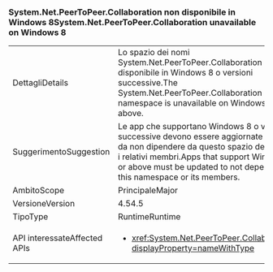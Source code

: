 ### <a name="systemnetpeertopeercollaboration-unavailable-on-windows-8"></a><span data-ttu-id="48184-101">System.Net.PeerToPeer.Collaboration non disponibile in Windows 8</span><span class="sxs-lookup"><span data-stu-id="48184-101">System.Net.PeerToPeer.Collaboration unavailable on Windows 8</span></span>

|   |   |
|---|---|
|<span data-ttu-id="48184-102">Dettagli</span><span class="sxs-lookup"><span data-stu-id="48184-102">Details</span></span>|<span data-ttu-id="48184-103">Lo spazio dei nomi System.Net.PeerToPeer.Collaboration non è disponibile in Windows 8 o versioni successive.</span><span class="sxs-lookup"><span data-stu-id="48184-103">The System.Net.PeerToPeer.Collaboration namespace is unavailable on Windows 8 or above.</span></span>|
|<span data-ttu-id="48184-104">Suggerimento</span><span class="sxs-lookup"><span data-stu-id="48184-104">Suggestion</span></span>|<span data-ttu-id="48184-105">Le app che supportano Windows 8 o versioni successive devono essere aggiornate in modo da non dipendere da questo spazio dei nomi o i relativi membri.</span><span class="sxs-lookup"><span data-stu-id="48184-105">Apps that support Windows 8 or above must be updated to not depend on this namespace or its members.</span></span>|
|<span data-ttu-id="48184-106">Ambito</span><span class="sxs-lookup"><span data-stu-id="48184-106">Scope</span></span>|<span data-ttu-id="48184-107">Principale</span><span class="sxs-lookup"><span data-stu-id="48184-107">Major</span></span>|
|<span data-ttu-id="48184-108">Versione</span><span class="sxs-lookup"><span data-stu-id="48184-108">Version</span></span>|<span data-ttu-id="48184-109">4.5</span><span class="sxs-lookup"><span data-stu-id="48184-109">4.5</span></span>|
|<span data-ttu-id="48184-110">Tipo</span><span class="sxs-lookup"><span data-stu-id="48184-110">Type</span></span>|<span data-ttu-id="48184-111">Runtime</span><span class="sxs-lookup"><span data-stu-id="48184-111">Runtime</span></span>|
|<span data-ttu-id="48184-112">API interessate</span><span class="sxs-lookup"><span data-stu-id="48184-112">Affected APIs</span></span>|<ul><li><xref:System.Net.PeerToPeer.Collaboration?displayProperty=nameWithType></li></ul>|

